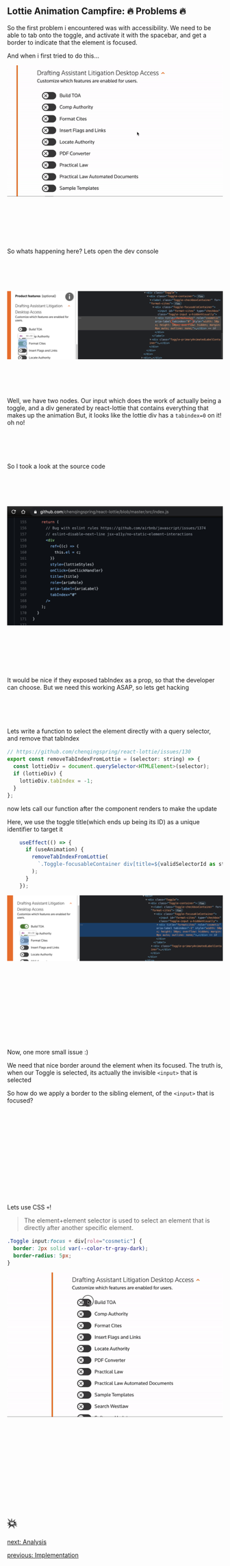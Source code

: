 ## Lottie Animation Campfire: 🔥 Problems 🔥


So the first problem i encountered was with accessibility. We need to be able to tab onto the toggle, and activate it with the spacebar, and get a border to indicate that the element is focused.

And when i first tried to do this...

![problem](./images/problem.gif)

<br></br>
<br></br>
<br></br>
So whats happening here? Lets open the dev console
<br></br>
<br></br>
<br></br>
![markup](./images/markup_problem.png)
<br></br>
<br></br>
<br></br>
Well, we have two nodes. Our input which does the work of actually being a toggle, and a div generated by react-lottie that contains everything that makes up the animation
But, it looks like the lottie div has a `tabindex=0` on it! oh no!
<br></br>
<br></br>
<br></br>
So I took a look at the source code
<br></br>
<br></br>
<br></br>
![saucecode](./images/saucecode.png)

<br></br>
<br></br>
<br></br>
It would be nice if they exposed tabIndex as a prop, so that the developer can choose. But we need this working ASAP, so lets get hacking
<br></br>
<br></br>
<br></br>
Lets write a function to select the element directly with a query selector, and remove that tabIndex
```jsx
// https://github.com/chenqingspring/react-lottie/issues/130
export const removeTabIndexFromLottie = (selector: string) => {
  const lottieDiv = document.querySelector<HTMLElement>(selector);
  if (lottieDiv) {
    lottieDiv.tabIndex = -1;
  }
};
```

now lets call our function after the component renders to make the update

Here, we use the toggle title(which ends up being its ID) as a unique identifier to target it
```jsx
    useEffect(() => {
      if (useAnimation) {
        removeTabIndexFromLottie(
          `.Toggle-focusableContainer div[title=${validSelectorId as string}]`
        );
      }
    });
```
![markup](./images/markup.png)
<br></br>
<br></br>
<br></br>
<br></br>
<br></br>
<br></br>


Now, one more small issue :)

We need that nice border around the element when its focused. The truth is, when our Toggle is selected, its actually the invisible `<input>` that is selected

So how do we apply a border to the sibling element, of the `<input>` that is focused?

<br></br>
<br></br>
<br></br>
<br></br>
<br></br>
<br></br>

Lets use CSS `+`!
> The element+element selector is used to select an element that is directly after another specific element.

```css
.Toggle input:focus + div[role="cosmetic"] {
  border: 2px solid var(--color-tr-gray-dark);
  border-radius: 5px;
}
```

![solution](./images/solution.gif)
<br></br>
<br></br>
<br></br>
<br></br>
<br></br>
<br></br>

# 💥


[next: Analysis](analysis.md)

[previous: Implementation](codeImplementation.md)

